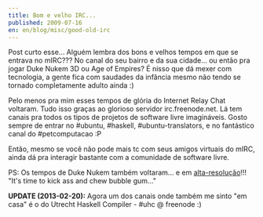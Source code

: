 ```yaml
---
title: Bom e velho IRC...
published: 2009-07-16
en: en/blog/misc/good-old-irc
---
```


Post curto esse... Alguém lembra dos bons e velhos tempos em que se entrava no mIRC???
No canal do seu bairro e da sua cidade... ou então pra jogar Duke Nukem 3D ou Age of Empires?
É nisso que dá mexer com tecnologia, a gente fica com saudades da infância mesmo não tendo se tornado completamente adulto ainda :)

Pelo menos pra mim esses tempos de glória do Internet Relay Chat voltaram.
Tudo isso graças ao glorioso servidor irc.freenode.net.
Lá tem canais pra todos os tipos de projetos de software livre imagináveis.
Gosto sempre de entrar no #ubuntu, #haskell, #ubuntu-translators, e no fantástico canal do #petcomputacao :P

Então, mesmo se você não pode mais tc com seus amigos virtuais do mIRC, ainda dá pra interagir bastante com a comunidade de software livre.

PS: Os tempos de Duke Nukem também voltaram... e em [alta-resolução][1]!!! "It's time to kick ass and chew bubble gum..."

**UPDATE (2013-02-20):** Agora um dos canais onde também me sinto "em casa" é o do Utrecht Haskell Compiler - #uhc @ freenode :)

[1]: <http://hrp.duke4.net/>
